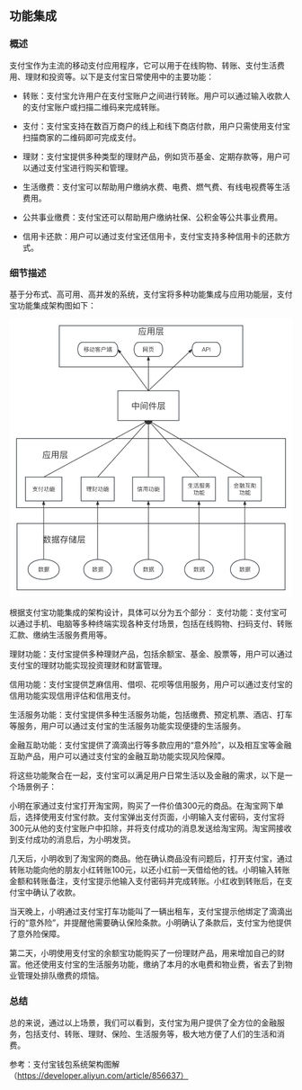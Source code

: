 ## 功能集成

### 概述
   支付宝作为主流的移动支付应用程序，它可以用于在线购物、转账、支付生活费用、理财和投资等。以下是支付宝日常使用中的主要功能：

- 转账：支付宝允许用户在支付宝账户之间进行转账。用户可以通过输入收款人的支付宝账户或扫描二维码来完成转账。

- 支付：支付宝支持在数百万商户的线上和线下商店付款，用户只需使用支付宝扫描商家的二维码即可完成支付。

- 理财：支付宝提供多种类型的理财产品，例如货币基金、定期存款等，用户可以通过支付宝进行购买和管理。

- 生活缴费：支付宝可以帮助用户缴纳水费、电费、燃气费、有线电视费等生活费用。

- 公共事业缴费：支付宝还可以帮助用户缴纳社保、公积金等公共事业费用。

- 信用卡还款：用户可以通过支付宝还信用卡，支付宝支持多种信用卡的还款方式。


### 细节描述
基于分布式、高可用、高并发的系统，支付宝将多种功能集成与应用功能层，支付宝功能集成架构图如下：

![](支付宝功能集成结构.png)

根据支付宝功能集成的架构设计，具体可以分为五个部分：
支付功能：支付宝可以通过手机、电脑等多种终端实现各种支付场景，包括在线购物、扫码支付、转账汇款、缴纳生活服务费用等。

理财功能：支付宝提供多种理财产品，包括余额宝、基金、股票等，用户可以通过支付宝的理财功能实现投资理财和财富管理。

信用功能：支付宝提供芝麻信用、借呗、花呗等信用服务，用户可以通过支付宝的信用功能实现信用评估和信用支付。

生活服务功能：支付宝提供多种生活服务功能，包括缴费、预定机票、酒店、打车等服务，用户可以通过支付宝的生活服务功能实现便捷的生活服务。

金融互助功能：支付宝提供了滴滴出行等多款应用的“意外险”，以及相互宝等金融互助产品，用户可以通过支付宝的金融互助功能实现风险保障。

将这些功能聚合在一起，支付宝可以满足用户日常生活以及金融的需求，以下是一个场景例子：

小明在家通过支付宝打开淘宝网，购买了一件价值300元的商品。在淘宝网下单后，选择使用支付宝付款。支付宝弹出支付页面，小明输入支付密码，支付宝将300元从他的支付宝账户中扣除，并将支付成功的消息发送给淘宝网。淘宝网接收到支付成功的消息后，为小明发货。

几天后，小明收到了淘宝网的商品。他在确认商品没有问题后，打开支付宝，通过转账功能向他的朋友小红转账100元，以还小红前一天借给他的钱。小明输入转账金额和转账备注，支付宝提示他输入支付密码并完成转账。小红收到转账后，在支付宝中确认了收款。

当天晚上，小明通过支付宝打车功能叫了一辆出租车，支付宝提示他绑定了滴滴出行的“意外险”，并提醒他需要确认保险条款。小明确认了条款后，支付宝为他提供了意外险保障。

第二天，小明使用支付宝的余额宝功能购买了一份理财产品，用来增加自己的财富。他还使用支付宝的生活服务功能，缴纳了本月的水电费和物业费，省去了到物业管理处排队缴费的烦恼。




### 总结

总的来说，通过以上场景，我们可以看到，支付宝为用户提供了全方位的金融服务，包括支付、转账、理财、保险、生活服务等，极大地方便了人们的生活和消费。

参考：支付宝钱包系统架构图解（https://developer.aliyun.com/article/856637）